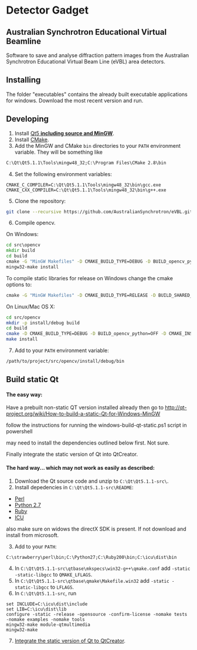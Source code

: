 Detector Gadget
===============
Australian Synchrotron Educational Virtual Beamline
---------------------------------------------------

Software to save and analyse diffraction pattern images from the Australian Synchrotron Educational Virtual Beam Line (eVBL) area detectors.

Installing
----------

The folder "executables" contains the already built executable applications for windows. Download the most recent version and run.

Developing
----------

1. Install [Qt5 **including source and MinGW**](http://qt-project.org/downloads).
2. Install [CMake](http://www.cmake.org/cmake/resources/software.html).
3. Add the MinGW and CMake `bin` directories to your `PATH` environment variable. They will be something like
  
  ```bat
  C:\Qt\Qt5.1.1\Tools\mingw48_32;C:\Program Files\CMake 2.8\bin
  ```

4. Set the following environment variables:

  ```
  CMAKE_C_COMPILER=C:\Qt\Qt5.1.1\Tools\mingw48_32\bin\gcc.exe
  CMAKE_CXX_COMPILER=C:\Qt\Qt5.1.1\Tools\mingw48_32\bin\g++.exe
  ```
  
5. Clone the repository:

  ```bash
  git clone --recursive https://github.com/AustralianSynchrotron/eVBL.git
  ```

6. Compile opencv.

  On Windows:

  ```bat
  cd src\opencv
  mkdir build
  cd build
  cmake -G "MinGW Makefiles" -D CMAKE_BUILD_TYPE=DEBUG -D BUILD_opencv_python=OFF -D CMAKE_INSTALL_PREFIX="%CD%\..\install\debug" ..
  mingw32-make install
  ```

  To compile static libraries for release on Windows change the cmake options to:
  ```bat
  cmake -G "MinGW Makefiles" -D CMAKE_BUILD_TYPE=RELEASE -D BUILD_SHARED_LIBS=NO -D BUILD_opencv_python=OFF -D CMAKE_INSTALL_PREFIX="%CD%\..\install\release" ..
  ```
  
  On Linux/Mac OS X:
  
  ```bash
  cd src/opencv
  mkdir -p install/debug build
  cd build
  cmake -D CMAKE_BUILD_TYPE=DEBUG -D BUILD_opencv_python=OFF -D CMAKE_INSTALL_PREFIX="$(pwd)/../install/debug" ..
  make install
  ```

7. Add to your `PATH` environment variable:
  
  ```bash
  /path/to/project/src/opencv/install/debug/bin
  ```

Build static Qt
-----------------

#### The easy way:

Have a prebuilt non-static QT version installed already then go to http://qt-project.org/wiki/How-to-build-a-static-Qt-for-Windows-MinGW

follow the instructions for running the windows-build-qt-static.ps1 script in powershell

may need to install the dependencies outlined below first. Not sure.

Finally integrate the static version of Qt into QtCreator.


#### The hard way... which may not work as easily as described:

1. Download the Qt source code and unzip to `C:\Qt\Qt5.1.1-src\`.
2. Install depedencies in `C:\Qt\Qt5.1.1-src\README`:
  * [Perl](http://strawberryperl.com/)
  * [Python 2.7](http://www.python.org/download/)
  * [Ruby](http://rubyinstaller.org/downloads/)
  * [ICU](http://qt-project.org/wiki/Compiling-ICU-with-MinGW)
  
  also make sure on widows the directX SDK is present. If not download and install from microsoft. 

3. Add to your `PATH`:
  
  ```
  C:\strawberry\perl\bin;C:\Python27;C:\Ruby200\bin;C:\icu\dist\bin
  ```

4. In `C:\Qt\Qt5.1.1-src\qtbase\mkspecs\win32-g++\qmake.conf` add `-static -static-libgcc` to `QMAKE_LFLAGS`.
5. In `C:\Qt\Qt5.1.1-src\qtbase\qmake\Makefile.win32` add `-static -static-libgcc` to `LFLAGS`.
6. In `C:\Qt\Qt5.1.1-src`, run

  ```
  set INCLUDE=C:\icu\dist\include
  set LIB=C:\icu\dist\lib
  configure -static -release -opensource -confirm-license -nomake tests -nomake examples -nomake tools
  mingw32-make module-qtmultimedia
  mingw32-make
  ```

7. [Integrate the static version of Qt to QtCreator](http://qt-project.org/wiki/How_to_build_a_static_Qt_version_for_Windows_with_gcc#0a567b9d89a882ced5936e050ef62a79).
